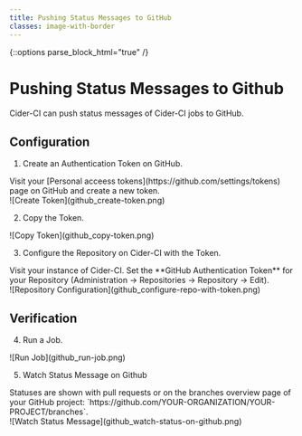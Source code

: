 ```yaml
---
title: Pushing Status Messages to GitHub
classes: image-with-border
---
```

{::options parse_block_html="true" /}

# Pushing Status Messages to Github

Cider-CI can push status messages of Cider-CI jobs to GitHub.


## Configuration

1. Create an Authentication Token on GitHub.
<div class="row"> <div class="col-md-6">
Visit your [Personal acceess tokens](https://github.com/settings/tokens)
page on GitHub and create a new token.

</div> <div class="col-md-6">
![Create Token](github_create-token.png)
</div> </div>

2. Copy the Token.
<div class="row"> <div class="col-md-6">
</div> <div class="col-md-6">
![Copy Token](github_copy-token.png)
</div> </div>


3. Configure the Repository on Cider-CI with the Token.
<div class="row"> <div class="col-md-6">
Visit your instance of Cider-CI. Set the **GitHub Authentication Token**
for your Repository (Administration → Repositories → Repository → Edit).

</div> <div class="col-md-6">
![Repository Configuration](github_configure-repo-with-token.png)
</div> </div>



## Verification

4. Run a Job.
<div class="row"> <div class="col-md-6">
</div> <div class="col-md-6">
![Run Job](github_run-job.png)
</div> </div>



5. Watch Status Message on Github
<div class="row"> <div class="col-md-6">
Statuses are shown with pull requests or
on the branches overview page of your GitHub project:
`https://github.com/YOUR-ORGANIZATION/YOUR-PROJECT/branches`.

</div> <div class="col-md-6">
![Watch Status Message](github_watch-status-on-github.png)
</div> </div>






